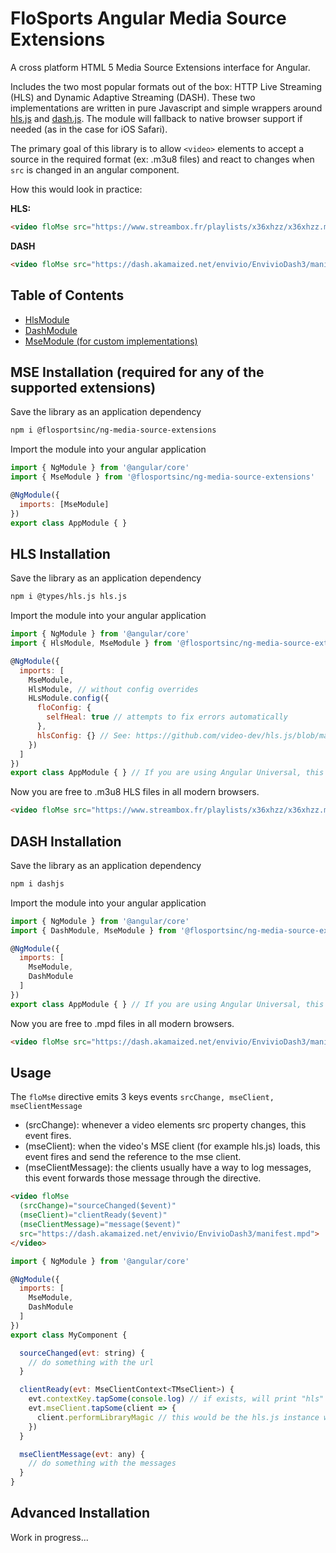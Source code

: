 # FloSports Angular Media Source Extensions
A cross platform HTML 5 Media Source Extensions interface for Angular.

Includes the two most popular formats out of the box: HTTP Live Streaming (HLS) and Dynamic Adaptive Streaming (DASH). These two implementations are written in pure Javascript and simple wrappers around [hls.js](https://github.com/video-dev/hls.js) and [dash.js](https://github.com/Dash-Industry-Forum/dash.js/). The module will fallback to native browser support if needed (as in the case for iOS Safari).

The primary goal of this library is to allow `<video>` elements to accept a source in the required format (ex: .m3u8 files) and react to changes when `src` is changed in an angular component.

How this would look in practice:

__HLS:__
```html
<video floMse src="https://www.streambox.fr/playlists/x36xhzz/x36xhzz.m3u8"></video>
```
__DASH__
```html
<video floMse src="https://dash.akamaized.net/envivio/EnvivioDash3/manifest.mpd"></video>
```

## Table of Contents

- [HlsModule](/hls#hls-installation)
- [DashModule](/hls#dash-installation)
- [MseModule (for custom implementations)](/hls#advanced-installation)

## MSE Installation (required for any of the supported extensions)
Save the library as an application dependency
```bash
npm i @flosportsinc/ng-media-source-extensions
```

Import the module into your angular application
```js
import { NgModule } from '@angular/core'
import { MseModule } from '@flosportsinc/ng-media-source-extensions'

@NgModule({
  imports: [MseModule]
})
export class AppModule { }
```

## HLS Installation
Save the library as an application dependency
```bash
npm i @types/hls.js hls.js
```

Import the module into your angular application
```js
import { NgModule } from '@angular/core'
import { HlsModule, MseModule } from '@flosportsinc/ng-media-source-extensions'

@NgModule({
  imports: [
    MseModule,
    HlsModule, // without config overrides
    HLsModule.config({
      floConfig: {
        selfHeal: true // attempts to fix errors automatically
      },
      hlsConfig: {} // See: https://github.com/video-dev/hls.js/blob/master/docs/API.md#fine-tuning
    })
  ]
})
export class AppModule { } // If you are using Angular Universal, this MUST be in your AppBrowserModule
```

Now you are free to .m3u8 HLS files in all modern browsers.
```html
<video floMse src="https://www.streambox.fr/playlists/x36xhzz/x36xhzz.m3u8"></video>
```

## DASH Installation
Save the library as an application dependency
```bash
npm i dashjs
```

Import the module into your angular application
```js
import { NgModule } from '@angular/core'
import { DashModule, MseModule } from '@flosportsinc/ng-media-source-extensions'

@NgModule({
  imports: [
    MseModule,
    DashModule
  ]
})
export class AppModule { } // If you are using Angular Universal, this MUST be in your AppBrowserModule
```

Now you are free to .mpd files in all modern browsers.
```html
<video floMse src="https://dash.akamaized.net/envivio/EnvivioDash3/manifest.mpd"></video>
```

## Usage
The `floMse` directive emits 3 keys events `srcChange, mseClient, mseClientMessage`

- (srcChange): whenever a video elements src property changes, this event fires.
- (mseClient): when the video's MSE client (for example hls.js) loads, this event fires and send the reference to the mse client.
- (mseClientMessage): the clients usually have a way to log messages, this event forwards those message through the directive.

```html
<video floMse 
  (srcChange)="sourceChanged($event)" 
  (mseClient)="clientReady($event)" 
  (mseClientMessage)="message($event)" 
  src="https://dash.akamaized.net/envivio/EnvivioDash3/manifest.mpd">
</video>
```

```js
import { NgModule } from '@angular/core'

@NgModule({
  imports: [
    MseModule,
    DashModule
  ]
})
export class MyComponent {

  sourceChanged(evt: string) {
    // do something with the url
  }

  clientReady(evt: MseClientContext<TMseClient>) {
    evt.contextKey.tapSome(console.log) // if exists, will print "hls"
    evt.mseClient.tapSome(client => {
      client.performLibraryMagic // this would be the hls.js instance with associated video already setup.
    })
  }

  mseClientMessage(evt: any) {
    // do something with the messages
  }
}
```

## Advanced Installation
Work in progress...